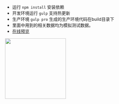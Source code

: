 
* 运行 `npm install` 安装依赖
* 开发环境运行 `gulp` 支持热更新
* 生产环境 `gulp pro` 生成的生产环境代码在build目录下
* 里面中用到的相关数据均为模拟测试数据。
* [在线预览](http://kunkun12.com/react-mishop/)

 <img src="http://7o5118.com1.z0.glb.clouddn.com/qrcode.png" style="width: 20p;height: 200px;">